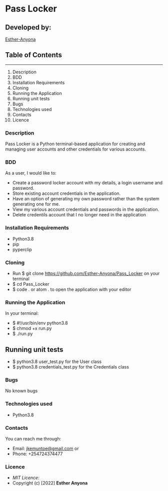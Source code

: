 # Pass Locker
## Developed by:
[Esther-Anyona](https://github.com/Esther-Anyona)

## Table of Contents
<hr>

1. Description
1. BDD
1. Installation Requirements
1. Cloning
1. Running the Application
1. Running unit tests
1. Bugs
1. Technologies used
1. Contacts
1. Licence



### Description
Pass Locker is a Python terminal-based application for creating and managing user accounts and other credentials for various accounts.

### BDD
As a user, I would like to:
* Create a password locker account with my details, a login username and password.
* Store existing account credentials in the application.
* Have an option of generating my own password rather than the system generating one for me.
* View my various account credentials and passwords in the application.
* Delete credentils account that I no longer need in the application


### Installation Requirements
* Python3.8
* pip
* pyperclip

### Cloning
* Run $ git clone https://github.com/Esther-Anyona/Pass_Locker on your terminal
* $ cd Pass_Locker
* $ code . or atom . to open the application with your editor

### Running the Application
In your terminal:
* $ #!/usr/bin/env python3.8
* $ chmod +x run.py
* $ ./run.py

## Running unit tests
* $ python3.8 user_test.py for the User class
* $ python3.8 credentials_test.py for the Credentials class

### Bugs
No known bugs

### Technologies used
* Python3.8

### Contacts
You can reach me through:
* Email: jkemuntoe@gmail.com or
* Phone: +254724374477

### Licence
* *MIT Licence:*
* Copyright (c) [2022] **Esther Anyona**